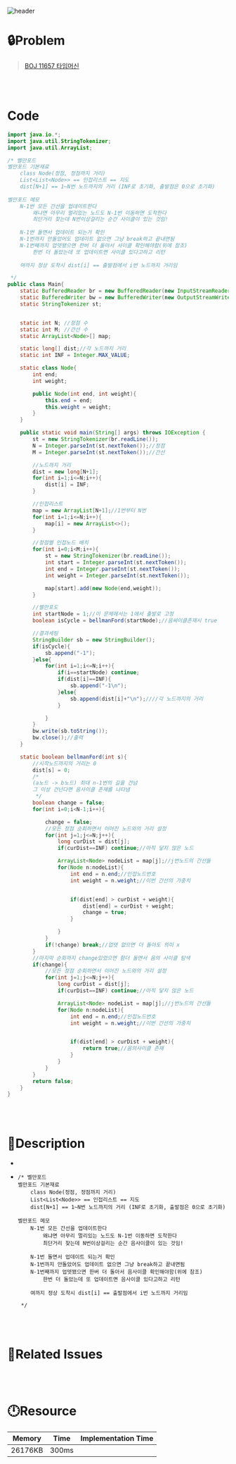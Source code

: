 ![header](https://capsule-render.vercel.app/api?type=waving&height=200&color=0:B2E6FF,100:FFB2D6&text=BOJ%2011657&fontColor=FFFFFF&fontAlign=80&fontAlignY=35&fontSize=50)

# **🔒Problem**

> [BOJ 11657 타임머신](https://www.acmicpc.net/problem/11657)

<br>
<br>

# **Code**

```java
import java.io.*;
import java.util.StringTokenizer;
import java.util.ArrayList;

/* 벨만포드
벨만포드 기본재료
    class Node(정점, 정점까지 거리) 
    List<List<Node>> == 인접리스트 == 지도
    dist[N+1] == 1~N번 노드까지의 거리 (INF로 초기화, 출발점은 0으로 초기화)
    
벨만포드 메모
    N-1번 모든 간선을 업데이트한다
        왜냐면 아무리 멀리있는 노드도 N-1번 이동하면 도착한다
        최단거리 찾는데 N번이상걸리는 순간 사이클이 있는 것임!
        
    N-1번 돌면서 업데이트 되는거 확인
    N-1번까지 안돌았어도 업데이트 없으면 그냥 break하고 끝내면됨
    N-1번째까지 업뎃됐으면 한버 더 돌아서 사이클 확인해야함(위에 참조)
        한번 더 돌았는데 또 업데이트면 사이클 있다고하고 리턴
        
    여까지 정상 도착시 dist[i] == 출발점에서 i번 노드까지 거리임

 */
public class Main{
    static BufferedReader br = new BufferedReader(new InputStreamReader(System.in));
    static BufferedWriter bw = new BufferedWriter(new OutputStreamWriter(System.out));
    static StringTokenizer st;


    static int N; //정점 수
    static int M; //간선 수
    static ArrayList<Node>[] map;

    static long[] dist;//각 노드까지 거리
    static int INF = Integer.MAX_VALUE;

    static class Node{
        int end;
        int weight;

        public Node(int end, int weight){
            this.end = end;
            this.weight = weight;
        }
    }

    public static void main(String[] args) throws IOException {
        st = new StringTokenizer(br.readLine());
        N = Integer.parseInt(st.nextToken());//정점
        M = Integer.parseInt(st.nextToken());//간선

        //노드까지 거리
        dist = new long[N+1];
        for(int i=1;i<=N;i++){
            dist[i] = INF;
        }

        //인접리스트
        map = new ArrayList[N+1];//1번부터 N번
        for(int i=1;i<=N;i++){
            map[i] = new ArrayList<>();
        }

        //정점별 인접노드 배치
        for(int i=0;i<M;i++){
            st = new StringTokenizer(br.readLine());
            int start = Integer.parseInt(st.nextToken());
            int end = Integer.parseInt(st.nextToken());
            int weight = Integer.parseInt(st.nextToken());

            map[start].add(new Node(end,weight));
        }

        //벨만포도
        int startNode = 1;//이 문제에서는 1에서 출발로 고정
        boolean isCycle = bellmanFord(startNode);//음싸이클존재시 true

        //결과세팅
        StringBuilder sb = new StringBuilder();
        if(isCycle){
            sb.append("-1");
        }else{
            for(int i=1;i<=N;i++){
                if(i==startNode) continue;
                if(dist[i]==INF){
                    sb.append("-1\n");
                }else{
                    sb.append(dist[i]+"\n");////각 노드까지의 거리
                }

            }
        }
        bw.write(sb.toString());
        bw.close();//출력
    }

    static boolean bellmanFord(int s){
        //시작노드까지의 거리는 0
        dist[s] = 0;
        /*
        (a노드 -> b노드) 최대 n-1번의 길을 건넘
        그 이상 건넌다면 음사이클 존재를 나타냄
         */
        boolean change = false;
        for(int i=0;i<N-1;i++){

            change = false;
            //모든 정점 순회하면서 이어진 노드와의 거리 설정
            for(int j=1;j<=N;j++){
                long curDist = dist[j];
                if(curDist==INF) continue;//아직 닿지 않은 노드

                ArrayList<Node> nodeList = map[j];//j번노드의 간선들
                for(Node n:nodeList){
                    int end = n.end;//인접노드번호
                    int weight = n.weight;//이번 간선의 가중치


                    if(dist[end] > curDist + weight){
                        dist[end] = curDist + weight;
                        change = true;
                    }

                }
            }
            if(!change) break;//업뎃 없으면 더 돌아도 의미 x
        }
        //마지막 순회까지 change있었으면 함더 돌면서 음의 사이클 탐색
        if(change){
            //모든 정점 순회하면서 이어진 노드와의 거리 설정
            for(int j=1;j<=N;j++){
                long curDist = dist[j];
                if(curDist==INF) continue;//아직 닿지 않은 노드

                ArrayList<Node> nodeList = map[j];//j번노드의 간선들
                for(Node n:nodeList){
                    int end = n.end;//인접노드번호
                    int weight = n.weight;//이번 간선의 가중치


                    if(dist[end] > curDist + weight){
                        return true;//음의사이클 존재
                    }
                }
            }
        }
        return false;
    }
}
```

<br>
<br>

# **🔑Description**
- 

- ```
  /* 벨만포드
  벨만포드 기본재료
      class Node(정점, 정점까지 거리)
      List<List<Node>> == 인접리스트 == 지도
      dist[N+1] == 1~N번 노드까지의 거리 (INF로 초기화, 출발점은 0으로 초기화)
  
  벨만포드 메모
      N-1번 모든 간선을 업데이트한다
          왜냐면 아무리 멀리있는 노드도 N-1번 이동하면 도착한다
          최단거리 찾는데 N번이상걸리는 순간 음사이클이 있는 것임!
  
      N-1번 돌면서 업데이트 되는거 확인
      N-1번까지 안돌았어도 업데이트 없으면 그냥 break하고 끝내면됨
      N-1번째까지 업뎃됐으면 한버 더 돌아서 음사이클 확인해야함(위에 참조)
          한번 더 돌았는데 또 업데이트면 음사이클 있다고하고 리턴
  
      여까지 정상 도착시 dist[i] == 출발점에서 i번 노드까지 거리임
  
   */
  ```

<br>
<br>

# **📑Related Issues**

> 
>
> 

<br>
<br>

# **🕛Resource**

| Memory  | Time  | Implementation Time |
| ------- | ----- | ------------------- |
| 26176KB | 300ms |                     |
